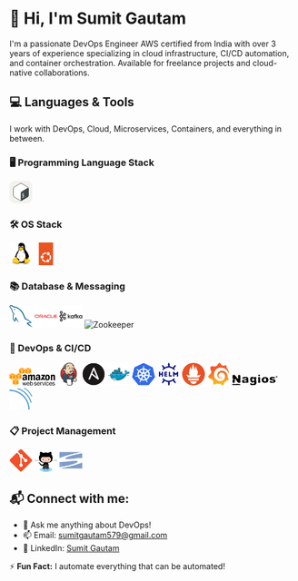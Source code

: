 # 👋 Hi, I'm Sumit Gautam  

I'm a passionate DevOps Engineer AWS certified from India with over 3 years of experience specializing in cloud infrastructure, CI/CD automation, and container orchestration. Available for freelance projects and cloud-native collaborations.

## 💻 Languages & Tools
I work with DevOps, Cloud, Microservices, Containers, and everything in between.

### 🖥️ Programming Language Stack
<img src="assets/bash.svg" alt="Linux"  title="BASH" width="40"/>

### 🛠️ OS Stack
<img src="assets/linux.svg" alt="Linux"  title="LINUX" width="40"/> <img src="assets/ubuntu.svg" alt="Ubuntu"  title="Ubuntu" width="40"/>

### 📚 Database & Messaging
<img src="assets/mysql.svg" alt="MySQL"  title='MySQL' width="40"/> <img src="assets/oracle.svg" alt="OracleDB" title='OracleDB' width="40"/> <img src="assets/kafka.svg" alt="Kafka" title='kafka' width="40"/> <img src="assets/zookeeper.svg" alt="Zookeeper" title='zookeeper' width="40"/>

### 🔧 DevOps & CI/CD

<img src="assets/aws.svg" alt="AWS" title='AWS' width="80"/> <img src="assets/jenkins.svg" alt="Jenkins" title='JENKINS' width="40"/> <img src="assets/ansible.svg" alt="Ansible" title='Ansible' width="40"/>  <img src="assets/docker.svg" alt="Docker" title='Docker' width="40"/> <img src="assets/kubernetes.svg" alt="Kubernetes" title='kubernetes' width="40"/> <img src="assets/helm.svg" alt="Helm" title='Helm' width="40"/> <img src="assets/prometheus.svg" alt="Prometheus" title='Prometheus' width="40"/> <img src="assets/grafana.svg" alt="Grafana" title='Grafana' width="40"/> <img src="assets/nagios.svg" alt="Nagios" title='Nagios' width="80"/> <img src="assets/sonarqube.svg" alt="SonarQube" title='SonarQube' width="40"/>


### 📋 Project Management
<img src="assets/git.svg" alt="Git"  title='Git' w width="40"/> <img src="assets/github.svg" alt="GitHub" title='Github' w width="40"/> <img src="assets/svn.svg" alt="SVN" title='SVN' width="40"/>


## 📬 Connect with me:
- 💬 Ask me anything about DevOps!
- 📫 Email: [sumitgautam579@gmail.com](mailto:sumitgautam579@gmail.com)
- 🔗 LinkedIn: [Sumit Gautam](https://www.linkedin.com/in/sumitgautam95783)

⚡ **Fun Fact:** I automate everything that can be automated!
